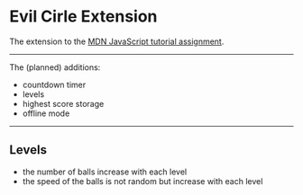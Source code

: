 # Evil Cirle Extension

The extension to the [MDN JavaScript tutorial assignment](https://developer.mozilla.org/en-US/docs/Learn/JavaScript/Objects/Adding_bouncing_balls_features).

-------------------------------------------

The (planned) additions:
- countdown timer
- levels
- highest score storage
- offline mode

-------------------------------------------

## Levels

- the number of balls increase with each level
- the speed of the balls is not random but increase with each level
